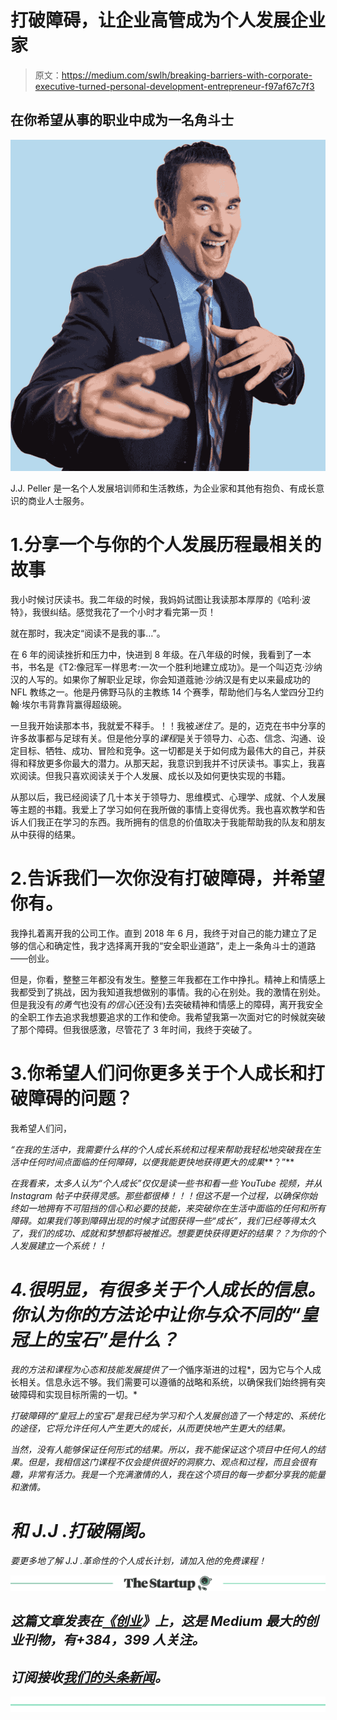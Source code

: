 # 打破障碍，让企业高管成为个人发展企业家

> 原文：<https://medium.com/swlh/breaking-barriers-with-corporate-executive-turned-personal-development-entrepreneur-f97af67c7f3>

## 在你希望从事的职业中成为一名角斗士

![](img/4886ccd57a7eee59e190e5079c022b0c.png)

J.J. Peller 是一名个人发展培训师和生活教练，为企业家和其他有抱负、有成长意识的商业人士服务。

# 1.分享一个与你的个人发展历程最相关的故事

我小时候讨厌读书。我二年级的时候，我妈妈试图让我读那本厚厚的《哈利·波特》，我很纠结。感觉我花了一个小时才看完第一页！

就在那时，我决定“阅读不是我的事…”。

在 6 年的阅读挫折和压力中，快进到 8 年级。在八年级的时候，我看到了一本书，书名是《T2:像冠军一样思考:一次一个胜利地建立成功》。是一个叫迈克·沙纳汉的人写的。如果你了解职业足球，你会知道蔻驰·沙纳汉是有史以来最成功的 NFL 教练之一。他是丹佛野马队的主教练 14 个赛季，帮助他们与名人堂四分卫约翰·埃尔韦背靠背赢得超级碗。

一旦我开始读那本书，我就爱不释手。！！我被*迷住了*。是的，迈克在书中分享的许多故事都与足球有关。但是他分享的*课程*是关于领导力、心态、信念、沟通、设定目标、牺牲、成功、冒险和竞争。这一切都是关于如何成为最伟大的自己，并获得和释放更多你最大的潜力。从那天起，我意识到我并不讨厌读书。事实上，我喜欢阅读。但我只喜欢阅读关于个人发展、成长以及如何更快实现的书籍。

从那以后，我已经阅读了几十本关于领导力、思维模式、心理学、成就、个人发展等主题的书籍。我爱上了学习如何在我所做的事情上变得优秀。我也喜欢教学和告诉人们我正在学习的东西。我所拥有的信息的价值取决于我能帮助我的队友和朋友从中获得的结果。

# 2.告诉我们一次你没有打破障碍，并希望你有。

我挣扎着离开我的公司工作。直到 2018 年 6 月，我终于对自己的能力建立了足够的信心和确定性，我才选择离开我的“安全职业道路”，走上一条角斗士的道路——创业。

但是，你看，整整三年都没有发生。整整三年我都在工作中挣扎。精神上和情感上我都受到了挑战，因为我知道我想做别的事情。我的心在别处。我的激情在别处。但是我没有*的勇气*也没有*的信心*(还没有)去突破精神和情感上的障碍，离开我安全的全职工作去追求我想要追求的工作和使命。我希望我第一次面对它的时候就突破了那个障碍。但我很感激，尽管花了 3 年时间，我终于突破了。

# 3.你希望人们问你更多关于个人成长和打破障碍的问题？

我希望人们问，

*“在我的生活中，我需要什么样的个人成长系统和过程来帮助我轻松地突破我在生活中任何时间点面临的任何障碍，以便我能更快地获得更大的成果***？”**

*在我看来，太多人认为“个人成长”仅仅是读一些书和看一些 YouTube 视频，并从 Instagram 帖子中获得灵感。那些都很棒！！！但这不是一个过程，以确保你始终如一地拥有不可阻挡的信心和必要的技能，来突破你在生活中面临的任何和所有障碍。如果我们等到障碍出现的时候才试图获得一些“成长”，我们已经等得太久了，我们的成功、成就和梦想都将被推迟。想要更快获得更好的结果？？为你的个人发展建立一个系统！！*

# *4.很明显，有很多关于个人成长的信息。你认为你的方法论中让你与众不同的“皇冠上的宝石”是什么？*

*我的方法和课程为心态和技能发展提供了一个*循序渐进的过程*，因为它与个人成长相关。信息永远不够。我们需要可以遵循的战略和系统，以确保我们始终拥有突破障碍和实现目标所需的一切。*

*打破障碍的“皇冠上的宝石”是我已经为学习和个人发展创造了一个特定的、系统化的途径，它将允许任何人产生更大的成长，从而更快地产生更大的结果。*

*当然，没有人能够保证任何形式的结果。所以，我不能保证这个项目中任何人的结果。但是，我相信这门课程不仅会提供很好的洞察力、观点和过程，而且会很有趣，非常有活力。我是一个充满激情的人，我在这个项目的每一步都分享我的能量和激情。*

# *和 J.J .打破隔阂。*

*要更多地了解 J.J .革命性的个人成长计划，请加入他的免费课程！*

*[![](img/308a8d84fb9b2fab43d66c117fcc4bb4.png)](https://medium.com/swlh)*

## *这篇文章发表在[《创业](https://medium.com/swlh)》上，这是 Medium 最大的创业刊物，有+384，399 人关注。*

## *订阅接收[我们的头条新闻](http://growthsupply.com/the-startup-newsletter/)。*

*[![](img/b0164736ea17a63403e660de5dedf91a.png)](https://medium.com/swlh)*